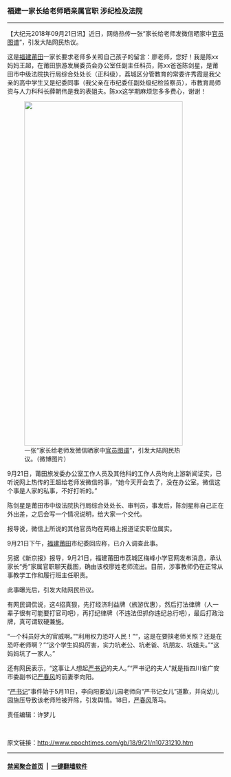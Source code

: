 ### 福建一家长给老师晒亲属官职 涉纪检及法院
------------------------

<p>【大纪元2018年09月21日讯】近日，网络热传一张“家长给老师发微信晒家中<a href="http://www.epochtimes.com/gb/tag/%E5%AE%98%E5%91%98%E5%9B%BE%E8%B0%B1.html">官员图谱</a>”，引发大陆网民热议。</p>
<p>这是<a href="http://www.epochtimes.com/gb/tag/%E7%A6%8F%E5%BB%BA%E8%8E%86%E7%94%B0.html">福建莆田</a>一家长要求老师多关照自己孩子的留言：廖老师，您好！我是陈xx妈妈王超，在莆田旅游发展委员会办公室任副主任科员，陈xx爸爸陈剑星，是莆田市中级法院执行局综合处处长（正科级），荔城区分管教育的常委许秀霞是我父亲的高中学生又是纪委同事（我父亲在市纪委任副处级纪检监察员），市教育局师资与人力科科长薛朝伟是我的表姐夫。陈xx这学期麻烦您多多费心，谢谢！</p>
<figure id="attachment_10731310" style="width: 368px" class="wp-caption aligncenter"><a href="http://i.epochtimes.com/assets/uploads/2018/09/9287c5cegy1fvhapbiqssj20a80m83zp.jpg"><img class="size-full wp-image-10731310" src="http://i.epochtimes.com/assets/uploads/2018/09/9287c5cegy1fvhapbiqssj20a80m83zp.jpg" alt="" width="368" height="800" /></a><figcaption class="wp-caption-text">一张“家长给老师发微信晒家中<a href="http://www.epochtimes.com/gb/tag/%E5%AE%98%E5%91%98%E5%9B%BE%E8%B0%B1.html">官员图谱</a>”，引发大陆网民热议。（微博图片）</figcaption></figure>
<p>9月21日，莆田旅发委办公室工作人员及其他科的工作人员均向上游新闻证实，已听说网上热传的王超给老师发微信的事，“她今天开会去了，没在办公室。微信这个事是人家的私事，不好打听的。”</p>
<p>陈剑星是莆田市中级法院执行局综合处处长、审判员，事发后，陈剑星称自己正在外出差，之后会写一个情况说明，给大家一个交代。</p>
<p>报导说，微信上所说的其他官员均在网络上报道证实职位属实。</p>
<p>9月21日下午，<a href="http://www.epochtimes.com/gb/tag/%E7%A6%8F%E5%BB%BA%E8%8E%86%E7%94%B0.html">福建莆田</a>市纪委回应称，已介入调查此事。</p>
<p>另据《新京报》报导，9月21日，福建莆田市荔城区梅峰小学官网发布消息，承认家长“秀”家属官职聊天截图，确由该校廖姓老师流出。目前，涉事教师仍在正常从事教学工作和履行班主任职责。</p>
<p>此事曝光后，引发大陆网民热议。</p>
<p>有网民调侃说，这4招真狠，先打经济利益牌（旅游优惠），然后打法律牌（人一辈子很有可能要打官司吧），再打纪律牌（不违法但抓你违纪总行吧），最后打政治牌，真可谓软硬兼施。</p>
<p>“一个科员好大的官威啊。”“利用权力恐吓人民！”“，这是在要挟老师关照？还是在恐吓老师啊？”“这个学生妈妈厉害，实力坑老公、坑老爸、坑朋友、坑姐夫。”“这妈妈坑了一家人。”</p>
<p>还有网民表示，“这事让人想起<a href="http://www.epochtimes.com/gb/tag/%E4%B8%A5%E4%B9%A6%E8%AE%B0.html">严书记</a>的夫人。”“严书记的夫人”就是指四川省广安市委副书记<a href="http://www.epochtimes.com/gb/tag/%E4%B8%A5%E6%98%A5%E9%A3%8E.html">严春风</a>的前妻李向阳。</p>
<p>“<a href="http://www.epochtimes.com/gb/tag/%E4%B8%A5%E4%B9%A6%E8%AE%B0.html">严书记</a>”事件始于5月11日，李向阳要幼儿园老师向“严书记女儿”道歉，并向幼儿园施压导致该老师险被开除，引发舆情。18日，<a href="http://www.epochtimes.com/gb/tag/%E4%B8%A5%E6%98%A5%E9%A3%8E.html">严春风</a>落马。</p>
<p>责任编辑：许梦儿</p>
<p>&nbsp;</p>

原文链接：http://www.epochtimes.com/gb/18/9/21/n10731210.htm


------------------------
#### [禁闻聚合首页](https://github.com/gfw-breaker/banned-news/blob/master/README.md) &nbsp;|&nbsp;  [一键翻墙软件](https://github.com/gfw-breaker/nogfw/blob/master/README.md)
